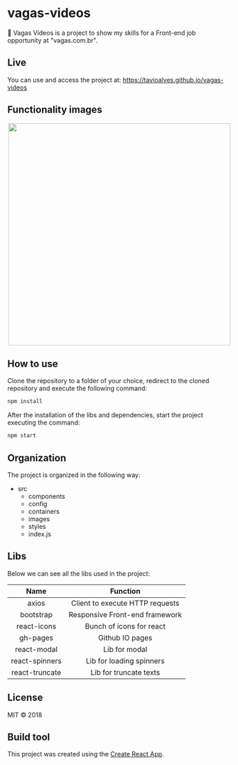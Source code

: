 # vagas-videos

:movie_camera: Vagas Vídeos is a project to show my skills for a Front-end job opportunity at "vagas.com.br".

## Live 

You can use and access the project at: https://tavioalves.github.io/vagas-videos

## Functionality images

<p align="center">
  <img src="https://res.cloudinary.com/oaugusto/image/upload/v1535226650/vagas-videos.png" width="500px">
</p>

## How to use

Clone the repository to a folder of your choice, redirect to the cloned repository and execute the following command:

```javascript
npm install
```
After the installation of the libs and dependencies, start the project executing the command:

```javascript
npm start
```

## Organization

The project is organized in the following way:

- src    
  - components
  - config
  - containers
  - images
  - styles
  - index.js

## Libs

Below we can see all the libs used in the project:

Name | Function
|:---:| :-----:|
axios | Client to execute HTTP requests
bootstrap | Responsive Front-end framework
react-icons | Bunch of icons for react
gh-pages | Github IO pages
react-modal | Lib for modal
react-spinners | Lib for loading spinners
react-truncate | Lib for truncate texts

## License

MIT © 2018

## Build tool

This project was created using the [Create React App](https://github.com/facebookincubator/create-react-app).
